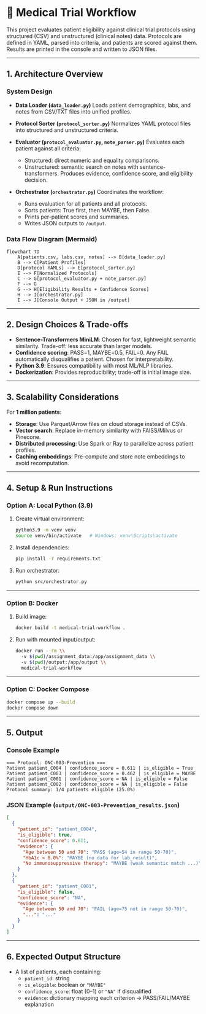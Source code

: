 # 🧪 Medical Trial Workflow

This project evaluates patient eligibility against clinical trial protocols using structured (CSV) and unstructured (clinical notes) data. Protocols are defined in YAML, parsed into criteria, and patients are scored against them. Results are printed in the console and written to JSON files.

---

## 1. Architecture Overview

### System Design
- **Data Loader (`data_loader.py`)**
  Loads patient demographics, labs, and notes from CSV/TXT files into unified profiles.

- **Protocol Sorter (`protocol_sorter.py`)**
  Normalizes YAML protocol files into structured and unstructured criteria.

- **Evaluator (`protocol_evaluator.py`, `note_parser.py`)**
  Evaluates each patient against all criteria:
  - Structured: direct numeric and equality comparisons.
  - Unstructured: semantic search on notes with sentence-transformers.
  Produces evidence, confidence score, and eligibility decision.

- **Orchestrator (`orchestrator.py`)**
  Coordinates the workflow:
  - Runs evaluation for all patients and all protocols.
  - Sorts patients: True first, then MAYBE, then False.
  - Prints per-patient scores and summaries.
  - Writes JSON outputs to `/output`.

### Data Flow Diagram (Mermaid)

```mermaid
flowchart TD
    A[patients.csv, labs.csv, notes] --> B[data_loader.py]
    B --> C[Patient Profiles]
    D[protocol YAMLs] --> E[protocol_sorter.py]
    E --> F[Normalized Protocols]
    C --> G[protocol_evaluator.py + note_parser.py]
    F --> G
    G --> H[Eligibility Results + Confidence Scores]
    H --> I[orchestrator.py]
    I --> J[Console Output + JSON in /output]
```

---

## 2. Design Choices & Trade-offs

- **Sentence-Transformers MiniLM**: Chosen for fast, lightweight semantic similarity. Trade-off: less accurate than larger models.  
- **Confidence scoring**: PASS=1, MAYBE=0.5, FAIL=0. Any FAIL automatically disqualifies a patient. Chosen for interpretability.  
- **Python 3.9**: Ensures compatibility with most ML/NLP libraries.  
- **Dockerization**: Provides reproducibility; trade-off is initial image size.  

---

## 3. Scalability Considerations

For **1 million patients**:
- **Storage**: Use Parquet/Arrow files on cloud storage instead of CSVs.  
- **Vector search**: Replace in-memory similarity with FAISS/Milvus or Pinecone.  
- **Distributed processing**: Use Spark or Ray to parallelize across patient profiles.  
- **Caching embeddings**: Pre-compute and store note embeddings to avoid recomputation.  

---

## 4. Setup & Run Instructions

### Option A: Local Python (3.9)

1. Create virtual environment:
   ```bash
   python3.9 -m venv venv
   source venv/bin/activate   # Windows: venv\Scripts\activate
   ```
2. Install dependencies:
   ```bash
   pip install -r requirements.txt
   ```
3. Run orchestrator:
   ```bash
   python src/orchestrator.py
   ```

---

### Option B: Docker

1. Build image:
   ```bash
   docker build -t medical-trial-workflow .
   ```
2. Run with mounted input/output:
   ```bash
   docker run --rm \\
     -v $(pwd)/assignment_data:/app/assignment_data \\
     -v $(pwd)/output:/app/output \\
     medical-trial-workflow
   ```

---

### Option C: Docker Compose

```bash
docker compose up --build
docker compose down
```

---

## 5. Output

### Console Example

```
=== Protocol: ONC-003-Prevention ===
Patient patient_C004 | confidence_score = 0.611 | is_eligible = True
Patient patient_C003 | confidence_score = 0.462 | is_eligible = MAYBE
Patient patient_C001 | confidence_score = NA | is_eligible = False
Patient patient_C002 | confidence_score = NA | is_eligible = False
Protocol summary: 1/4 patients eligible (25.0%)
```

### JSON Example (`output/ONC-003-Prevention_results.json`)

```json
[
  {
    "patient_id": "patient_C004",
    "is_eligible": true,
    "confidence_score": 0.611,
    "evidence": {
      "Age between 50 and 70": "PASS (age=54 in range 50-70)",
      "HbA1c < 8.0%": "MAYBE (no data for lab_result)",
      "No immunosuppressive therapy": "MAYBE (weak semantic match ...)"
    }
  },
  {
    "patient_id": "patient_C001",
    "is_eligible": false,
    "confidence_score": "NA",
    "evidence": {
      "Age between 50 and 70": "FAIL (age=75 not in range 50-70)",
      "...": "..."
    }
  }
]
```

---

## 6. Expected Output Structure

- A list of patients, each containing:
  - `patient_id`: string  
  - `is_eligible`: boolean or `"MAYBE"`  
  - `confidence_score`: float (0–1) or `"NA"` if disqualified  
  - `evidence`: dictionary mapping each criterion → PASS/FAIL/MAYBE explanation  
